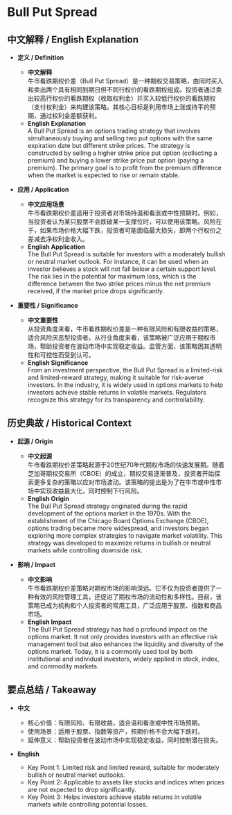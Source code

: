 # Bull Put Spread

## 中文解释 / English Explanation

* **定义 / Definition**  
  - **中文解释**  
    牛市看跌期权价差（Bull Put Spread）是一种期权交易策略，由同时买入和卖出两个具有相同到期日但不同行权价的看跌期权组成。投资者通过卖出较高行权价的看跌期权（收取权利金）并买入较低行权价的看跌期权（支付权利金）来构建该策略。其核心目标是利用市场上涨或持平的预期，通过权利金差额获利。  
  - **English Explanation**  
    A Bull Put Spread is an options trading strategy that involves simultaneously buying and selling two put options with the same expiration date but different strike prices. The strategy is constructed by selling a higher strike price put option (collecting a premium) and buying a lower strike price put option (paying a premium). The primary goal is to profit from the premium difference when the market is expected to rise or remain stable.

* **应用 / Application**  
  - **中文应用场景**  
    牛市看跌期权价差适用于投资者对市场持温和看涨或中性预期时。例如，当投资者认为某只股票不会跌破某一支撑位时，可以使用该策略。风险在于，如果市场价格大幅下跌，投资者可能面临最大损失，即两个行权价之差减去净权利金收入。  
  - **English Application**  
    The Bull Put Spread is suitable for investors with a moderately bullish or neutral market outlook. For instance, it can be used when an investor believes a stock will not fall below a certain support level. The risk lies in the potential for maximum loss, which is the difference between the two strike prices minus the net premium received, if the market price drops significantly.

* **重要性 / Significance**  
  - **中文重要性**  
    从投资角度来看，牛市看跌期权价差是一种有限风险和有限收益的策略，适合风险厌恶型投资者。从行业角度来看，该策略被广泛应用于期权市场，帮助投资者在波动市场中实现稳定收益。监管方面，该策略因其透明性和可控性而受到认可。  
  - **English Significance**  
    From an investment perspective, the Bull Put Spread is a limited-risk and limited-reward strategy, making it suitable for risk-averse investors. In the industry, it is widely used in options markets to help investors achieve stable returns in volatile markets. Regulators recognize this strategy for its transparency and controllability.

## 历史典故 / Historical Context

* **起源 / Origin**  
  - **中文起源**  
    牛市看跌期权价差策略起源于20世纪70年代期权市场的快速发展期。随着芝加哥期权交易所（CBOE）的成立，期权交易逐渐普及，投资者开始探索更多复杂的策略以应对市场波动。该策略的提出是为了在牛市或中性市场中实现收益最大化，同时控制下行风险。  
  - **English Origin**  
    The Bull Put Spread strategy originated during the rapid development of the options market in the 1970s. With the establishment of the Chicago Board Options Exchange (CBOE), options trading became more widespread, and investors began exploring more complex strategies to navigate market volatility. This strategy was developed to maximize returns in bullish or neutral markets while controlling downside risk.

* **影响 / Impact**  
  - **中文影响**  
    牛市看跌期权价差策略对期权市场的影响深远。它不仅为投资者提供了一种有效的风险管理工具，还促进了期权市场的流动性和多样性。目前，该策略已成为机构和个人投资者的常用工具，广泛应用于股票、指数和商品市场。  
  - **English Impact**  
    The Bull Put Spread strategy has had a profound impact on the options market. It not only provides investors with an effective risk management tool but also enhances the liquidity and diversity of the options market. Today, it is a commonly used tool by both institutional and individual investors, widely applied in stock, index, and commodity markets.

## 要点总结 / Takeaway

* **中文**  
  - 核心价值：有限风险、有限收益，适合温和看涨或中性市场预期。  
  - 使用场景：适用于股票、指数等资产，预期价格不会大幅下跌时。  
  - 延伸意义：帮助投资者在波动市场中实现稳定收益，同时控制潜在损失。  

* **English**  
  - Key Point 1: Limited risk and limited reward, suitable for moderately bullish or neutral market outlooks.  
  - Key Point 2: Applicable to assets like stocks and indices when prices are not expected to drop significantly.  
  - Key Point 3: Helps investors achieve stable returns in volatile markets while controlling potential losses.